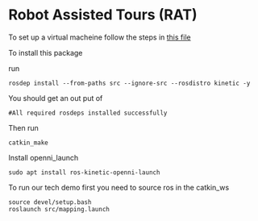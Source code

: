 # Robot Assisted Tours (RAT)

To set up a virtual macheine follow the steps in [this file](SettingUpLinuxAndROS.pdf)

To install this package 

run

```
rosdep install --from-paths src --ignore-src --rosdistro kinetic -y
```

You should get an out put of

```
#All required rosdeps installed successfully
```

Then run 

```
catkin_make
```

Install openni_launch
```
sudo apt install ros-kinetic-openni-launch
```

To run our tech demo first you need to source ros in the catkin_ws
```
source devel/setup.bash
roslaunch src/mapping.launch
```
